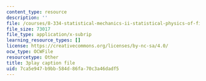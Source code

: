 ```yaml
---
content_type: resource
description: ''
file: /courses/8-334-statistical-mechanics-ii-statistical-physics-of-fields-spring-2014/7ca5e947b9bb584d86fa70c3a46dadf5_fGUaxrIejr4.vtt
file_size: 73017
file_type: application/x-subrip
learning_resource_types: []
license: https://creativecommons.org/licenses/by-nc-sa/4.0/
ocw_type: OCWFile
resourcetype: Other
title: 3play caption file
uid: 7ca5e947-b9bb-584d-86fa-70c3a46dadf5
---
```

